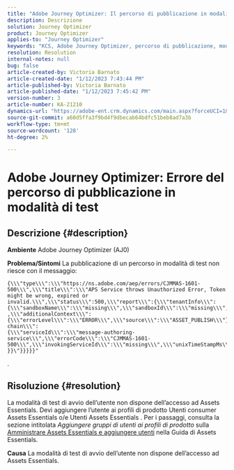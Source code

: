 ```yaml
---
title: "Adobe Journey Optimizer: Il percorso di pubblicazione in modalità di test non riesce"
description: Descrizione
solution: Journey Optimizer
product: Journey Optimizer
applies-to: "Journey Optimizer"
keywords: "KCS, Adobe Journey Optimizer, percorso di pubblicazione, modalità di test, errore, AJO"
resolution: Resolution
internal-notes: null
bug: false
article-created-by: Victoria Barnato
article-created-date: "1/12/2023 7:43:44 PM"
article-published-by: Victoria Barnato
article-published-date: "1/12/2023 7:45:42 PM"
version-number: 3
article-number: KA-21210
dynamics-url: "https://adobe-ent.crm.dynamics.com/main.aspx?forceUCI=1&pagetype=entityrecord&etn=knowledgearticle&id=7892a466-b192-ed11-aad1-6045bd006d92"
source-git-commit: a60d5ffa3f9bd4f9dbecab64bdfc51beb8ad7a3b
workflow-type: tm+mt
source-wordcount: '128'
ht-degree: 2%

---
```


# Adobe Journey Optimizer: Errore del percorso di pubblicazione in modalità di test

## Descrizione {#description}

<b>Ambiente</b>
Adobe Journey Optimizer (AJ0)


<b>Problema/Sintomi</b>
La pubblicazione di un percorso in modalità di test non riesce con il messaggio:


```
{\\\"type\\\":\\\"https://ns.adobe.com/aep/errors/CJMMAS-1601-500\\\",\\\"title\\\":\\\"APS Service throws Unauthorized Error, Token might be wrong, expired or invalid.\\\",\\\"status\\\":500,\\\"report\\\":{\\\"tenantInfo\\\":
{\\\"sandboxName\\\":\\\"missing\\\",\\\"sandboxId\\\":\\\"missing\\\",\\\"imsOrgId\\\":\\\"missing\\\"}
,\\\"additionalContext\\\":{\\\"errorLevel\\\":\\\"ERROR\\\",\\\"source\\\":\\\"ASSET_PUBLISH\\\"}},\\\"error-chain\\\":
{\\\"serviceId\\\":\\\"message-authoring-service\\\",\\\"errorCode\\\":\\\"CJMMAS-1601-500\\\",\\\"invokingServiceId\\\":\\\"missing\\\",\\\"unixTimeStampMs\\\":«REDACTED»}
}}\"}}}}}"
```

.

## Risoluzione {#resolution}


La modalità di test di avvio dell’utente non dispone dell’accesso ad Assets Essentials. Devi aggiungere l’utente ai profili di prodotto Utenti consumer Assets Essentials o/e Utenti Assets Essentials . Per i passaggi, consulta la sezione intitolata *Aggiungere gruppi di utenti ai profili di prodotto* sulla [Amministrare Assets Essentials e aggiungere utenti](https://experienceleague.adobe.com/docs/experience-manager-assets-essentials/help/get-started-admins/deploy-administer.html?lang=en#add-users-to-product-profiles) nella Guida di Assets Essentials.

<b>Causa</b>
La modalità di test di avvio dell’utente non dispone dell’accesso ad Assets Essentials.
